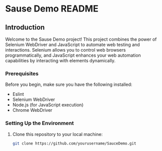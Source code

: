 # Sause Demo README

## Introduction

Welcome to the Sause Demo project! This project combines the power of Selenium WebDriver and JavaScript to automate web testing and interactions. Selenium allows you to control web browsers programmatically, and JavaScript enhances your web automation capabilities by interacting with elements dynamically.

### Prerequisites

Before you begin, make sure you have the following installed:

- Eslint
- Selenium WebDriver
- Node.js (for JavaScript execution)
- Chrome WebDriver

### Setting Up the Environment

1. Clone this repository to your local machine:

   ```bash
   git clone https://github.com/yourusername/SauceDemo.git

